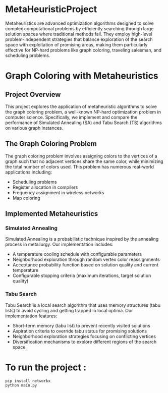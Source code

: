 # MetaHeuristicProject

Metaheuristics are advanced optimization algorithms designed to solve complex computational problems by efficiently searching through large solution spaces where traditional methods fail. They employ high-level problem-independent strategies that balance exploration of the search space with exploitation of promising areas, making them particularly effective for NP-hard problems like graph coloring, traveling salesman, and scheduling problems.

# Graph Coloring with Metaheuristics

## Project Overview
This project explores the application of metaheuristic algorithms to solve the graph coloring problem, a well-known NP-hard optimization problem in computer science. Specifically, we implement and compare the performance of Simulated Annealing (SA) and Tabu Search (TS) algorithms on various graph instances.

## The Graph Coloring Problem
The graph coloring problem involves assigning colors to the vertices of a graph such that no adjacent vertices share the same color, while minimizing the total number of colors used. This problem has numerous real-world applications including:
- Scheduling problems
- Register allocation in compilers
- Frequency assignment in wireless networks
- Map coloring

## Implemented Metaheuristics

### Simulated Annealing
Simulated Annealing is a probabilistic technique inspired by the annealing process in metallurgy. Our implementation includes:
- A temperature cooling schedule with configurable parameters
- Neighborhood exploration through random vertex color reassignments
- Acceptance probability function based on solution quality and current temperature
- Configurable stopping criteria (maximum iterations, target solution quality)

### Tabu Search
Tabu Search is a local search algorithm that uses memory structures (tabu lists) to avoid cycling and getting trapped in local optima. Our implementation features:
- Short-term memory (tabu list) to prevent recently visited solutions
- Aspiration criteria to override tabu status for promising solutions
- Neighborhood exploration strategies focusing on conflicting vertices
- Diversification mechanisms to explore different regions of the search space

# To run the project : 
`pip install networkx`  
`python main.py`
